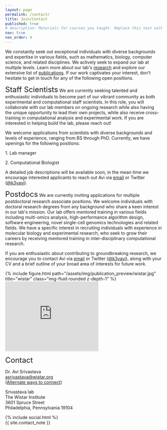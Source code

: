 ```yaml
---
layout: page
permalink: /contact/
title: Join/Contact
published: true
# description: Materials for courses you taught. Replace this text with your description.
nav: true
nav_order: 4
---
```


We constantly seek out exceptional individuals with diverse backgrounds and expertise in various fields, such as mathematics, biology, computer science, and related disciplines. We actively seek to expand our lab at multiple levels. Learn more about our lab's <a href="{{ 'research' | relative_url }}">research</a> and explore our extensive list of <a href="{{ 'publications' | relative_url }}">publications</a>. If our work captivates your interest, don't hesitate to get in touch for any of the following open positions.

<font size="+2">Staff Scientists</font>
We are currently seeking talented and enthusiastic individuals to become part of our vibrant community as both experimental and computational staff scientists. In this role, you will collaborate with our lab members on ongoing research while also having the unique opportunity to lead their own projects, while also receive cross-training in computational analysis and experimental work. If you are interested in helping build the lab, please reach out!

We welcome applications from scientists with diverse backgrounds and levels of experience, ranging from BS through PhD. Currently, we have openings for the following positions:
<p>1. Lab manager </p>
<p>2. Computational Biologist </p>

A detailed job descriptions will be available soon, in the mean time we encourage interested applicants to reach out Avi via <a href="mailto:asrivastava@wistar.org">email</a> or Twitter (<a href="https://twitter.com/k3yavi">@k3yavi</a>). 

<font size="+2">Postdocs</font>
We are currently inviting applications for multiple postdoctoral research associate positions. We welcome individuals with doctoral research degrees from any background who share a keen interest in our lab's mission. Our lab offers mentored training in various fields including multi-omics analysis, high-performance algorithm design, software engineering, novel single-cell genomics technologies and related fields. We have a specific interest in recruiting individuals with experience in molecular biology and experimental research, who seek to grow their careers by receiving mentored training in inter-disciplinary computational research.

If you are enthusiastic about contributing to groundbreaking research, we encourage you to contact Avi via <a href="mailto:asrivastava@wistar.org">email</a> or Twitter (<a href="https://twitter.com/k3yavi">@k3yavi</a>), along with your CV and a brief outline of your broad area of interests for future work.


<div class="row justify-content-sm-center">
  <div class="col-sm-6 mt-3 mt-md-0">
      {% include figure.html path="/assets/img/publication_preview/wistar.jpg" title="wistar" class="img-fluid rounded z-depth-1" %}
  </div>
  <div class="col-sm-6 mt-3 mt-md-0">
      <iframe src="https://www.google.com/maps/embed?pb=!1m18!1m12!1m3!1d3058.5712824403263!2d-75.19819272374848!3d39.95097837151828!2m3!1f0!2f0!3f0!3m2!1i1024!2i768!4f13.1!3m3!1m2!1s0x89c6c6598069e279%3A0x184000160e8fb50e!2sThe%20Wistar%20Institute!5e0!3m2!1sen!2sus!4v1685149671130!5m2!1sen!2sus" width="300" height="225" style="border:0;" allowfullscreen="" loading="lazy" referrerpolicy="no-referrer-when-downgrade"></iframe>
  </div>
</div>


<font size="+2">Contact</font>
<p>Dr. Avi Srivastava <br>
  <a href="mailto:asrivastava@wistar.org">asrivastava@wistar.org</a> <br>
  (<a href="{{ 'people/avi' | relative_url }}">Alternate ways to connect</a>)
</p>

<p> Srivastava lab<br>
The Wistar Institute<br>
3601 Spruce Street<br>
Philadelphia, Pennsylvania 19104</p>

<div class="social">
  <div class="contact-icons">
    {% include social.html %}
  </div>

  <div class="contact-note">
    {{ site.contact_note }}
  </div>

</div>